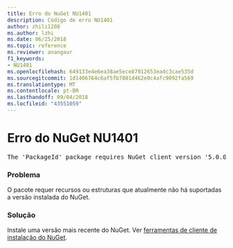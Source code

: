 ```yaml
---
title: Erro do NuGet NU1401
description: Código de erro NU1401
author: zhili1208
ms.author: lzhi
ms.date: 06/25/2018
ms.topic: reference
ms.reviewer: anangaur
f1_keywords:
- NU1401
ms.openlocfilehash: 649133e4e6ea38ae5ece87912653eadc3cae535d
ms.sourcegitcommit: 1d1406764c6af5fb7801d462e0c4afc9092fa569
ms.translationtype: MT
ms.contentlocale: pt-BR
ms.lasthandoff: 09/04/2018
ms.locfileid: "43551059"
---
```

# <a name="nuget-error-nu1401"></a>Erro do NuGet NU1401

<pre>The 'PackageId' package requires NuGet client version '5.0.0' or above, but the current NuGet version is '4.3.0'.</pre>

### <a name="issue"></a>Problema
O pacote requer recursos ou estruturas que atualmente não há suportadas a versão instalada do NuGet.

### <a name="solution"></a>Solução
Instale uma versão mais recente do NuGet. Ver [ferramentas de cliente de instalação do NuGet](../../install-nuget-client-tools.md).